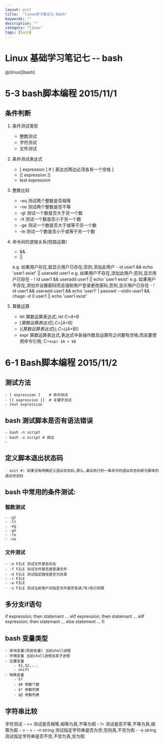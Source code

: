 ```yaml
---
layout: post
title:  "linux学习笔记七-bash"
keywords: ""
description: ""
category: "linux" 
tags: [bash]
---
```


# Linux 基础学习笔记七 -- bash

@(linux)[bash]

<!-- more -->
# 5-3 bash脚本编程 2015/11/1

## 条件判断

1. 条件测试类型
	* 整数测试
	* 字符测试
	* 文件测试
2. 条件测试表达式
	* [ expression ]    # [ 表达式两边必须各有一个空格 ]
	* [[ expression ]]
	* test expression
3. 整数比较
	* -eq 测试两个整数是否相等
	* -ne 测试两个整数是否不等
	* -gt 测试一个数是否大于另一个数
	* -lt 测试一个数是否小于另一个数
	* -ge 测试一个数是否大于或等于另一个数
	* -le 测试一个数是否小于或等于另一个数
4. 命令间的逻辑关系(短路运算)
	* &&
	* || 

	e.g. 如果用户存在,就显示用户已存在;否则,添加此用户
		- id user1 && echo 'user1 exist' || useradd user1
	e.g. 如果用户不存在,添加此用户;否则,显示用户已存在
		- ! id user1 && useradd user1 || echo 'user1 exist'
	e.g. 如果用户不存在,添加并设置密码而且强制用户登录更改密码,否则,显示用户已存在
		- ! id user1 && useradd user1 && echo 'user1' | passwd --stdin user1 && chage -d 0 user1 || echo 'user1 exist'
5. 算数运算
	- let 算数运算表达式; let C=$A+$B
	- $[算数运算表达式]; C=$[$A+$B]
	- $((算数运算表达式)); C=$(($A+$B))
	- expr 算数运算表达式,表达式中各操作数及运算符之间要有空格,而且要使用命令引用; C=`expr $A + $B`

# 6-1 Bash脚本编程 2015/11/2

## 测试方法
	- [ expression ]    # 命令测试
	- [[ expression ]]  # 关键字测试
	- test expression

## bash 测试脚本是否有语法错误
	- bash -n script
	- bash -x script # 调试
	- 
## 定义脚本退出状态码
	- exit #: 如果没有明确定义退出状态码,那么,最后执行的一条命令的退出状态码即为脚本的退出状态码

## bash 中常用的条件测试:

### 整数测试
	- -gt
	- -lt
	- -eg
	- -ge
	- -le
	- -ne
	
### 文件测试
	- -e FILE 测试文件是否存在
	- -f FILE 测试文件是否是普通文件
	- -d FILE 测试指定路径是否为目录
	- -r FILE 
	- -w FILE
	- -x FILE 测试当前用户对指定文件是否有读/写/执行权限

## 多分支if语句

 if expression; then
	statemant
	...
 elif expression; then
	statemant
	...
 elif expression; then
	statemant
	...
 else 
	statement
	...
 fi

## bash 变量类型
	- 本地变量(局部变量) 当前shell进程
	- 环境变量 当前shell进程及其子进程
	- 位置变量 
		- $1,$2,...
		- shift
	- 特殊变量 
		- $? 
		- $# 参数个数
		- $* 参数列表
		- $@ 参数列表

## 字符串比较

字符测试
	- == 测试是否相等,相等为真,不等为假
	- != 测试是否不等,不等为真,相等为假
	- >
	- <
	- -n string 测试指定字符串是否为空,空则真,不空为假
	- -s string 测试指定字符串是否不空,不空为真,空为假
